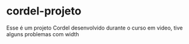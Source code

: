 # cordel-projeto
 Esse é um projeto Cordel desenvolvido durante o curso em video, tive alguns problemas com width
